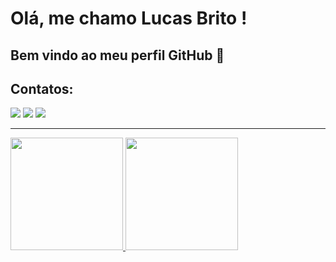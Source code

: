 # Olá, me chamo Lucas Brito ! 
## Bem vindo ao meu perfil GitHub 👋

## Contatos:

<div>
<a href="https://instagram.com/lucasbrito.dev" target="_blank"><img loading="lazy" src="https://img.shields.io/badge/-Instagram-%23E4405F?style=for-the-badge&logo=instagram&logoColor=white" target="_blank"></a>
<a href = "mailto:contato@lucasgba2011@gmail.com"><img loading="lazy" src="https://img.shields.io/badge/Gmail-D14836?style=for-the-badge&logo=gmail&logoColor=white" target="_blank"></a>
<a href="https://www.linkedin.com/in/lucas-bizerril-de-brito" target="_blank"><img loading="lazy" src="https://img.shields.io/badge/-LinkedIn-%230077B5?style=for-the-badge&logo=linkedin&logoColor=white" target="_blank"></a>   
</div>

<hr>

<div>
<a href="https://github.com/seu-usuário-aqui">
<img loading="lazy" height="180em" src="https://github-readme-stats.vercel.app/api/top-langs/?username=lucasbrito-wdt&layout=compact&langs_count=7&theme=dracula"/>
<img loading="lazy" height="180em" src="https://github-readme-stats.vercel.app/api?username=lucasbrito-wdt&show_icons=true&theme=dracula&include_all_commits=true&count_private=true"/>
</div>
